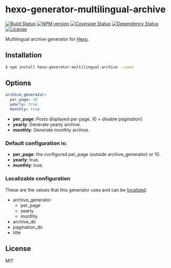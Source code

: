 # hexo-generator-multilingual-archive

[![Build Status](https://travis-ci.org/ahaasler/hexo-generator-multilingual-archive.svg?branch=master)](https://travis-ci.org/ahaasler/hexo-generator-multilingual-archive)
[![NPM version](https://badge.fury.io/js/hexo-generator-multilingual-archive.svg)](http://badge.fury.io/js/hexo-generator-multilingual-archive)
[![Coverage Status](https://coveralls.io/repos/ahaasler/hexo-generator-multilingual-archive/badge.svg?branch=master&service=github)](https://coveralls.io/github/ahaasler/hexo-generator-multilingual-archive?branch=master)
[![Dependency Status](https://gemnasium.com/ahaasler/hexo-generator-multilingual-archive.svg)](https://gemnasium.com/ahaasler/hexo-generator-multilingual-archive)
[![License](https://img.shields.io/badge/license-MIT%20License-blue.svg)](LICENSE)

Multilingual archive generator for [Hexo].

## Installation

``` bash
$ npm install hexo-generator-multilingual-archive --save
```

## Options

``` yaml
archive_generator:
  per_page: 10
  yearly: true
  monthly: true
```

- **per\_page**: Posts displayed per page. (0 = disable pagination)
- **yearly**: Generate yearly archive.
- **monthly**: Generate monthly archive.

### Default configuration is:

- **per\_page**: the configured per\_page (outside archive\_generator) or 10.
- **yearly**: true.
- **monthly**: true.

### Localizable configuration

These are the values that this generator uses and can be [localized](https://github.com/ahaasler/hexo-multilingual#_c-configuration-locales "Configuring locales"):

- archive_generator
  - per_page
  - yearly
  - monthly
- archive_dir
- pagination_dir
- title

## License

MIT

[Hexo]: http://hexo.io/